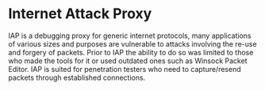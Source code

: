 # Internet Attack Proxy

IAP is a debugging proxy for generic internet protocols,
many applications of various sizes and purposes are
vulnerable to attacks involving the re-use and forgery
of packets. Prior to IAP the ability to do so was limited
to those who made the tools for it or used outdated ones
such as Winsock Packet Editor. IAP is suited for penetration
testers who need to capture/resend packets through established connections.
